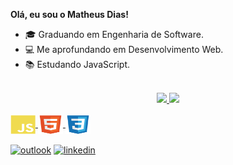 **Olá, eu sou o Matheus Dias!**
- :mortar_board: Graduando em Engenharia de Software.
- :computer: Me aprofundando em Desenvolvimento Web.
- :books: Estudando JavaScript.
<br>
<div align="center">
  <a href="https://github.com/MatheusPrestesDias">
  <img height="180em" src="https://github-readme-stats.vercel.app/api?username=MatheusPrestesDias&show_icons=true&theme=github_dark&include_all_commits=true&count_private=true"/>
  <img height="180em" src="https://github-readme-stats.vercel.app/api/top-langs/?username=MatheusPrestesDias&layout=compact&langs_count=7&theme=github_dark"/>
</div>
<div style="display: inline_block"><br>
  <img align="center" alt="Js" height="30" width="40" src="https://raw.githubusercontent.com/devicons/devicon/master/icons/javascript/javascript-plain.svg">
  <img align="center" alt="HTML" height="30" width="40" src="https://raw.githubusercontent.com/devicons/devicon/master/icons/html5/html5-original.svg">
  <img align="center" alt="CSS" height="30" width="40" src="https://raw.githubusercontent.com/devicons/devicon/master/icons/css3/css3-original.svg">
</div>
<br>
  
  <div> 
  <a href = "mailto:matheuspdias@outlook.com.br"><img src="https://img.shields.io/badge/Microsoft_Outlook-0078D4?style=for-the-badge&logo=microsoft-outlook&logoColor=white" alt="outlook" target="_blank"></a>
  <a href="https://www.linkedin.com/in/matheusapdias/" target="_blank"><img src="https://img.shields.io/badge/LinkedIn-0077B5?style=for-the-badge&logo=linkedin&logoColor=white" alt="linkedin" ></a> 
</div>
